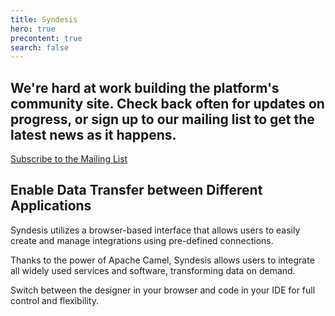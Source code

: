 ```yaml
---
title: Syndesis
hero: true
precontent: true
search: false
---
```



## We're hard at work building the platform's community site. Check back often for updates on progress, or <strong>sign up to our mailing list</strong> to get the latest news as it happens.

<a href="https://groups.google.com/forum/#!forum/syndesis" class="btn btn-primary btn-lg">Subscribe to the Mailing List</a>

## Enable Data Transfer between Different Applications

Syndesis utilizes a browser-based interface that allows users to easily create and manage integrations using pre-defined connections.

Thanks to the power of Apache Camel, Syndesis allows users to integrate all widely used services and software, transforming data on demand.

Switch between the designer in your browser and code in your IDE for full control and flexibility.
